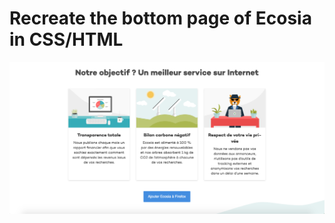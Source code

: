 # Recreate the bottom page of Ecosia in CSS/HTML

![Ecosia](https://github.com/axel-t/Ecosia/blob/main/assets/images/capture_ecosia.png?raw=true)
